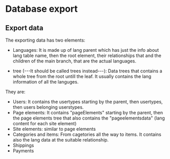 Database export
===============

## Export data

The exporting data has two elements:

- Languages: It is made up of lang parent which has just the info about lang table name, then the root element, their relationships that and the children of the main branch, that are the actual languages.

- tree (---It should be called trees instead---): Data trees that contains a whole tree from the root untill the leaf. It usually contains the lang information of all the languges.

They are:
  - Users: It contains the usertypes starting by the parent, then usertypes, then users belonging userstypes.
  - Page elements: It contains "pageElements" starting by the parent, then the page elements tree that also contains the "pageelementsdata" (lang content for each site element)
  - Site elements: similar to page elements
  - Categories and items: From cagetories all the way to items. It contains also the lang data at the suitable relationship.
  - Shippings
  - Payments


